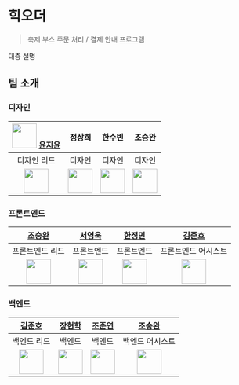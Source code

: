 # 힉오더

> 축제 부스 주문 처리 / 결제 안내 프로그램

대충 설명

## 팀 소개

### 디자인

| <img src="https://avatars.githubusercontent.com/u/170223922?v=4" width="50"> [윤지윤](https://github.com/jiyoon07) |       [정상희]()        |       [한수빈]()        |                     [조승완](https://github.com/wnynya)                     |
| :----------------------------------------------------------------------------------------------------------------: | :---------------------: | :---------------------: | :-------------------------------------------------------------------------: |
|                                                    디자인 리드                                                     |         디자인          |         디자인          |                                   디자인                                    |
|                    <img src="https://avatars.githubusercontent.com/u/170223922?v=4" width="50">                    | <img src="" width="50"> | <img src="" width="50"> | <img src="https://avatars.githubusercontent.com/u/52326888?v=4" width="50"> |

### 프론트엔드

|                     [조승완](https://github.com/wnynya)                     |                      [서영욱](https://github.com/000uk)                      |                     [한정민](https://github.com/jmni817)                     |                 [김준호](https://github.com/darkenergy814)                  |
| :-------------------------------------------------------------------------: | :--------------------------------------------------------------------------: | :--------------------------------------------------------------------------: | :-------------------------------------------------------------------------: |
|                               프론트엔드 리드                               |                                  프론트엔드                                  |                                  프론트엔드                                  |                             프론트엔드 어시스트                             |
| <img src="https://avatars.githubusercontent.com/u/52326888?v=4" width="50"> | <img src="https://avatars.githubusercontent.com/u/162337881?v=4" width="50"> | <img src="https://avatars.githubusercontent.com/u/145445682?v=4" width="50"> | <img src="https://avatars.githubusercontent.com/u/79552567?v=4" width="50"> |

### 백엔드

|                 [김준호](https://github.com/darkenergy814)                  |                  [장현학](https://github.com/hyeonhakjang)                   |                     [조준연](https://github.com/GJYeon)                      |                     [조승완](https://github.com/wnynya)                     |
| :-------------------------------------------------------------------------: | :--------------------------------------------------------------------------: | :--------------------------------------------------------------------------: | :-------------------------------------------------------------------------: |
|                                 백엔드 리드                                 |                                    백엔드                                    |                                    백엔드                                    |                               백엔드 어시스트                               |
| <img src="https://avatars.githubusercontent.com/u/79552567?v=4" width="50"> | <img src="https://avatars.githubusercontent.com/u/163735074?v=4" width="50"> | <img src="https://avatars.githubusercontent.com/u/132131162?v=4" width="50"> | <img src="https://avatars.githubusercontent.com/u/52326888?v=4" width="50"> |
